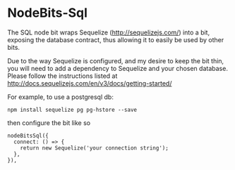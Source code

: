 # NodeBits-Sql
The SQL node bit wraps Sequelize (http://sequelizejs.com/) into a bit, exposing the database contract, thus allowing it to easily be used by other bits.

Due to the way Sequelize is configured, and my desire to keep the bit thin, you will need to add a dependency to Sequelize and your chosen database. Please follow the instructions listed at http://docs.sequelizejs.com/en/v3/docs/getting-started/

For example, to use a postgresql db:

```
npm install sequelize pg pg-hstore --save
```
then configure the bit like so

```
nodeBitsSql({
  connect: () => {
    return new Sequelize('your connection string');
  },
}),
```
